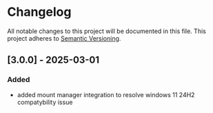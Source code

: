 # Changelog
All notable changes to this project will be documented in this file.
This project adheres to [Semantic Versioning](http://semver.org/).



## [3.0.0] - 2025-03-01

### Added 
- added mount manager integration to resolve windows 11 24H2 compatybility issue

